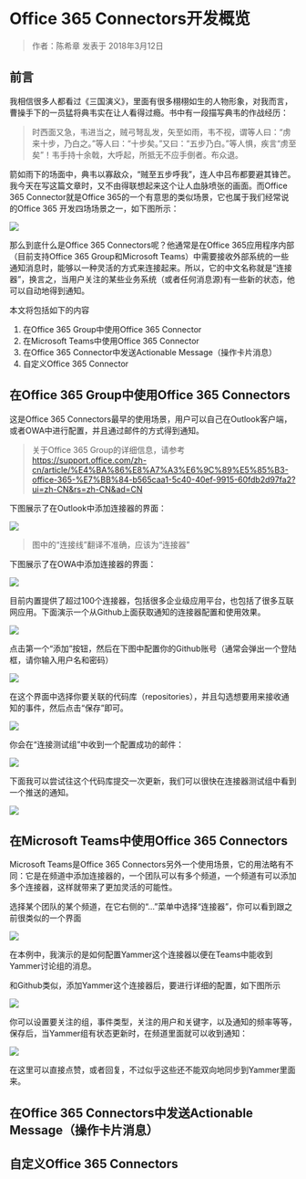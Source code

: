 # Office 365 Connectors开发概览
> 作者：陈希章 发表于 2018年3月12日

## 前言

我相信很多人都看过《三国演义》，里面有很多栩栩如生的人物形象，对我而言，曹操手下的一员猛将典韦实在让人看得过瘾。书中有一段描写典韦的作战经历：

>时西面又急，韦进当之，贼弓弩乱发，矢至如雨，韦不视，谓等人曰：“虏来十步，乃白之。”等人曰：“十步矣。”又曰：“五步乃白。”等人惧，疾言“虏至矣”！韦手持十余戟，大呼起，所抵无不应手倒者。布众退。

箭如雨下的场面中，典韦以寡敌众，“贼至五步呼我”，连人中吕布都要避其锋芒。我今天在写这篇文章时，又不由得联想起来这个让人血脉喷张的画面。而Office 365 Connector就是Office 365的一个有意思的类似场景，它也属于我们经常说的Office 365 开发四场场景之一，如下图所示：

![](images/2018-03-12-17-06-31.png)

那么到底什么是Office 365 Connectors呢？他通常是在Office 365应用程序内部（目前支持Office 365 Group和Microsoft Teams）中需要接收外部系统的一些通知消息时，能够以一种灵活的方式来连接起来。所以，它的中文名称就是“连接器”，换言之，当用户关注的某些业务系统（或者任何消息源)有一些新的状态，他可以自动地得到通知。

本文将包括如下的内容
1. 在Office 365 Group中使用Office 365 Connector
1. 在Microsoft Teams中使用Office 365 Connector
1. 在Office 365 Connector中发送Actionable Message（操作卡片消息）
1. 自定义Office 365 Connector


## 在Office 365 Group中使用Office 365 Connectors

这是Office 365 Connectors最早的使用场景，用户可以自己在Outlook客户端，或者OWA中进行配置，并且通过邮件的方式得到通知。

>关于Office 365 Group的详细信息，请参考 <https://support.office.com/zh-cn/article/%E4%BA%86%E8%A7%A3%E6%9C%89%E5%85%B3-office-365-%E7%BB%84-b565caa1-5c40-40ef-9915-60fdb2d97fa2?ui=zh-CN&rs=zh-CN&ad=CN>

下图展示了在Outlook中添加连接器的界面：

![](images/2018-03-12-17-18-34.png)

> 图中的“连接线”翻译不准确，应该为“连接器”

下图展示了在OWA中添加连接器的界面：

![](images/2018-03-12-17-24-20.png)

目前内置提供了超过100个连接器，包括很多企业级应用平台，也包括了很多互联网应用。下面演示一个从Github上面获取通知的连接器配置和使用效果。

![](images/2018-03-12-17-31-18.png)

点击第一个“添加”按钮，然后在下图中配置你的Github账号（通常会弹出一个登陆框，请你输入用户名和密码）

![](images/2018-03-12-17-32-21.png)

在这个界面中选择你要关联的代码库（repositories），并且勾选想要用来接收通知的事件，然后点击“保存”即可。

![](images/2018-03-12-17-34-13.png)

你会在“连接测试组”中收到一个配置成功的邮件：

![](images/2018-03-12-17-37-27.png)

下面我可以尝试往这个代码库提交一次更新，我们可以很快在连接器测试组中看到一个推送的通知。

![](images/2018-03-12-17-37-48.png)

## 在Microsoft Teams中使用Office 365 Connectors

Microsoft Teams是Office 365 Connectors另外一个使用场景，它的用法略有不同：它是在频道中添加连接器的，一个团队可以有多个频道，一个频道有可以添加多个连接器，这样就带来了更加灵活的可能性。

选择某个团队的某个频道，在它右侧的“...”菜单中选择“连接器”，你可以看到跟之前很类似的一个界面

![](images/2018-03-12-17-55-16.png)

在本例中，我演示的是如何配置Yammer这个连接器以便在Teams中能收到Yammer讨论组的消息。

和Github类似，添加Yammer这个连接器后，要进行详细的配置，如下图所示

![](images/2018-03-12-17-56-53.png)

你可以设置要关注的组，事件类型，关注的用户和关键字，以及通知的频率等等，保存后，当Yammer组有状态更新时，在频道里面就可以收到通知：

![](images/2018-03-12-17-59-47.png)

在这里可以直接点赞，或者回复，不过似乎这些还不能双向地同步到Yammer里面来。



## 在Office 365 Connectors中发送Actionable Message（操作卡片消息）

## 自定义Office 365 Connectors




